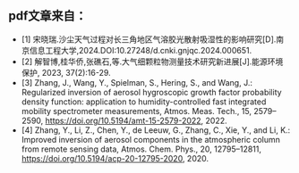 ## pdf文章来自：
- [1] 宋晓瑞.沙尘天气过程对长三角地区气溶胶光散射吸湿性的影响研究[D].南京信息工程大学,2024.DOI:10.27248/d.cnki.gnjqc.2024.000651.
- [2] 解智博,桂华侨,张礁石,等.大气细颗粒物测量技术研究新进展[J].能源环境保护, 2023, 37(2):16-29.
- [3] Zhang, J., Wang, Y., Spielman, S., Hering, S., and Wang, J.: Regularized inversion of aerosol hygroscopic growth factor probability density function: application to humidity-controlled fast integrated mobility spectrometer measurements, Atmos. Meas. Tech., 15, 2579–2590, https://doi.org/10.5194/amt-15-2579-2022, 2022.
- [4] Zhang, Y., Li, Z., Chen, Y., de Leeuw, G., Zhang, C., Xie, Y., and Li, K.: Improved inversion of aerosol components in the atmospheric column from remote sensing data, Atmos. Chem. Phys., 20, 12795–12811, https://doi.org/10.5194/acp-20-12795-2020, 2020. 

